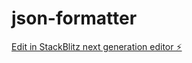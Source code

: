 # json-formatter

[Edit in StackBlitz next generation editor ⚡️](https://stackblitz.com/~/github.com/nakulgawande09/json-formatter)